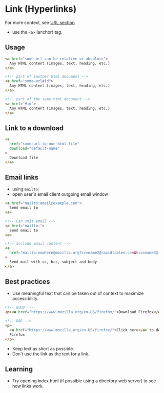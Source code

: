 # Link (Hyperlinks)

For more context, see [URL section](../../02-url)

- use the `<a>` (anchor) tag.

## Usage
```HTML
<a href="some-url-can-be-relative-or-absolute">
  Any HTML content (images, text, heading, etc.)
</a>

<!-- part of another html document -->
<a href="some-url#id">
  Any HTML content (images, text, heading, etc.)
</a>

<!-- part of the same html document -->
<a href="#id">
  Any HTML content (images, text, heading, etc.)
</a>
```

## Link to a download
```HTML
<a
  href="some-url-to-non-html-file"
  download="default-name"
>
  Download file
</a>
```

## Email links
- using `mailto:`
- open user`s email client outgoing email window
```HTML
<a href="mailto:email@example.com">
  Send email to
<a>

<!-- Can omit email -->
<a href="mailto:">
  Send email to
<a>

<!-- Include email content -->
<a
  href="mailto:nowhere@mozilla.org?cc=name2@rapidtables.com&bcc=name3@rapidtables.com&subject=The%20subject%20of%20the%20email&body=The%20body%20of%20the%20email"
>
  Send mail with cc, bcc, subject and body
</a>
```

## Best practices
- Use meaningful text that can be taken out of context to maximize accessibility.

```HTML
<!-- GOOD -->
<p><a href="https://www.mozilla.org/en-US/firefox/">Download Firefox</a></p>

<!-- BAD -->
<p>
  <a href="https://www.mozilla.org/en-US/firefox/">Click here</a> to download
  Firefox
</p>
```

- Keep text as short as possible.
- Don't use the link as the text for a link.

## Learning
- Try opening index.html (if possible using a directory web server) to see how links work.
